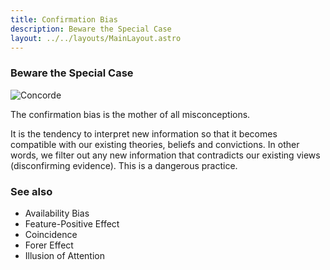 ```yaml
---
title: Confirmation Bias
description: Beware the Special Case
layout: ../../layouts/MainLayout.astro
---
```


### Beware the Special Case

![Concorde](/images/confirmation-bias.jpg)

The confirmation bias is the mother of all misconceptions.

It is the tendency to interpret new information so that it becomes 
compatible with our existing theories, beliefs and convictions.
In other words, we filter out any new information that contradicts our
existing views (disconfirming evidence). This is a dangerous practice.

### See also
- Availability Bias
- Feature-Positive Effect
- Coincidence
- Forer Effect
- Illusion of Attention

